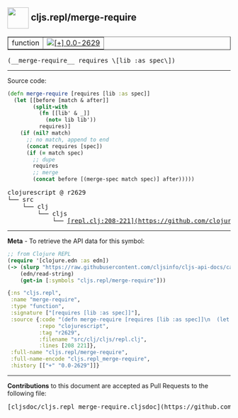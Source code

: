 ## <img width="48px" valign="middle" src="http://i.imgur.com/Hi20huC.png"> cljs.repl/merge-require

 <table border="1">
<tr>

<td>function</td>
<td><a href="https://github.com/cljsinfo/cljs-api-docs/tree/0.0-2629"><img valign="middle" alt="[+] 0.0-2629" src="https://img.shields.io/badge/+-0.0--2629-lightgrey.svg"></a> </td>
</tr>
</table>

 <samp>
(__merge-require__ requires \[lib :as spec\])<br>
</samp>

---





Source code:

```clj
(defn merge-require [requires [lib :as spec]]
  (let [[before [match & after]]
        (split-with
          (fn [[lib' & _]]
            (not= lib lib'))
          requires)]
    (if (nil? match)
      ;; no match, append to end
      (concat requires [spec])
      (if (= match spec)
        ;; dupe
        requires
        ;; merge
        (concat before [(merge-spec match spec)] after)))))
```

 <pre>
clojurescript @ r2629
└── src
    └── clj
        └── cljs
            └── <ins>[repl.clj:208-221](https://github.com/clojure/clojurescript/blob/r2629/src/clj/cljs/repl.clj#L208-L221)</ins>
</pre>


---

__Meta__ - To retrieve the API data for this symbol:

```clj
;; from Clojure REPL
(require '[clojure.edn :as edn])
(-> (slurp "https://raw.githubusercontent.com/cljsinfo/cljs-api-docs/catalog/cljs-api.edn")
    (edn/read-string)
    (get-in [:symbols "cljs.repl/merge-require"]))
```

```clj
{:ns "cljs.repl",
 :name "merge-require",
 :type "function",
 :signature ["[requires [lib :as spec]]"],
 :source {:code "(defn merge-require [requires [lib :as spec]]\n  (let [[before [match & after]]\n        (split-with\n          (fn [[lib' & _]]\n            (not= lib lib'))\n          requires)]\n    (if (nil? match)\n      ;; no match, append to end\n      (concat requires [spec])\n      (if (= match spec)\n        ;; dupe\n        requires\n        ;; merge\n        (concat before [(merge-spec match spec)] after)))))",
          :repo "clojurescript",
          :tag "r2629",
          :filename "src/clj/cljs/repl.clj",
          :lines [208 221]},
 :full-name "cljs.repl/merge-require",
 :full-name-encode "cljs.repl_merge-require",
 :history [["+" "0.0-2629"]]}

```

---

__Contributions__ to this document are accepted as Pull Requests to the following file:

 <pre>
[cljsdoc/cljs.repl_merge-require.cljsdoc](https://github.com/cljsinfo/cljs-api-docs/blob/master/cljsdoc/cljs.repl_merge-require.cljsdoc)
</pre>


